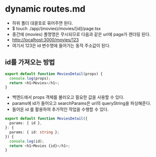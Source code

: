 # dynamic routes.md

- 하위 폴더 대괄호로 묶어주면 된다.
- $ touch ./app/(movies)/movies/[id]/page.tsx
- 중간에 (movies) 폴명명은 무시되므로 다음과 같은 url에 page가 렌더링 된다.
- <http://localhost:3000/movies/123>
- 여기서 123은 id 변수명에 들어가는 동적 주소값이 된다.

## id를 가져오는 방법

```typescript | page.tsx
export default function MoviesDetail(props) {
  console.log(props);
  return <h1>Movies</h1>;
}
```

- 백엔드에서 props 객체를 불러오고 필요한 값을 사용할 수 있다.
- params에 id가 들어오고 searchParams은 url의 queryString을 파싱해준다.
- 들어온 id 를 활용하여 추가적인 작업을 수행할 수 있다.

```typescript | page.tsx
export default function MoviesDetail({
  params: { id },
}: {
  params: { id: string };
}) {
  console.log(id);
  return <h1>Movies {id}</h1>;
}
```
